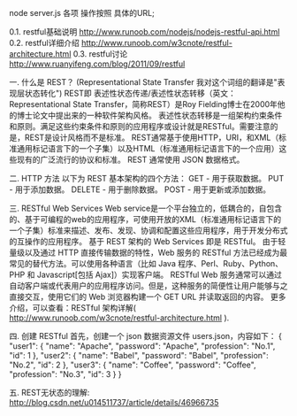 node server.js
各项 操作按照 具体的URL;


0.1. restful基础说明 http://www.runoob.com/nodejs/nodejs-restful-api.html
0.2. restful详细介绍 http://www.runoob.com/w3cnote/restful-architecture.html
0.3. restful讨论 http://www.ruanyifeng.com/blog/2011/09/restful


一. 什么是 REST？ (Representational State Transfer 我对这个词组的翻译是"表现层状态转化")
REST即 表述性状态传递/表述性状态转移（英文：Representational State Transfer，简称REST）是Roy Fielding博士在2000年他的博士论文中提出来的一种软件架构风格。
表述性状态转移是一组架构约束条件和原则。满足这些约束条件和原则的应用程序或设计就是RESTful。需要注意的是，REST是设计风格而不是标准。
REST通常基于使用HTTP，URI，和XML（标准通用标记语言下的一个子集）以及HTML（标准通用标记语言下的一个应用）这些现有的广泛流行的协议和标准。
REST 通常使用 JSON 数据格式。

二. HTTP 方法
以下为 REST 基本架构的四个方法：
GET - 用于获取数据。
PUT - 用于添加数据。
DELETE - 用于删除数据。
POST - 用于更新或添加数据。

三. RESTful Web Services
Web service是一个平台独立的，低耦合的，自包含的、基于可编程的web的应用程序，可使用开放的XML（标准通用标记语言下的一个子集）标准来描述、发布、发现、协调和配置这些应用程序，用于开发分布式的互操作的应用程序。
基于 REST 架构的 Web Services 即是 RESTful。
由于轻量级以及通过 HTTP 直接传输数据的特性，Web 服务的 RESTful 方法已经成为最常见的替代方法。可以使用各种语言（比如 Java 程序、Perl、Ruby、Python、PHP 和 Javascript[包括 Ajax]）实现客户端。
RESTful Web 服务通常可以通过自动客户端或代表用户的应用程序访问。但是，这种服务的简便性让用户能够与之直接交互，使用它们的 Web 浏览器构建一个 GET URL 并读取返回的内容。
更多介绍，可以查看：RESTful 架构详解( http://www.runoob.com/w3cnote/restful-architecture.html ).

四. 创建 RESTful
首先，创建一个 json 数据资源文件 users.json，内容如下：
{
  "user1": {
    "name": "Apache",
    "password": "Apache",
    "profession": "No.1",
    "id": 1
  },
  "user2": {
    "name": "Babel",
    "password": "Babel",
    "profession": "No.2",
    "id": 2
  },
  "user3": {
    "name": "Coffee",
    "password": "Coffee",
    "profession": "No.3",
    "id": 3
  }
}

五. REST无状态的理解:
http://blog.csdn.net/u014511737/article/details/46966735



